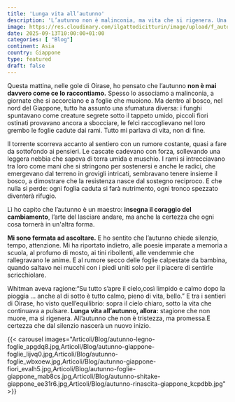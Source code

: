 ```yaml
---
title: 'Lunga vita all’autunno'
description: 'L’autunno non è malinconia, ma vita che si rigenera. Una poesia tra i boschi di Oirase, dove foglie, funghi e torrenti insegnano il coraggio del cambiamento e la promessa di un nuovo inizio.'
image: https://res.cloudinary.com/ilgattodicitturin/image/upload/f_auto,q_auto,w_800,dpr_auto/v1757851286/Articoli/Blog/autunno-in-giappone_d3ey89.jpg
date: 2025-09-13T10:00:00+01:00
categories: [ "Blog"]
continent: Asia
country: Giappone
type: featured
draft: false 
---
```

Questa mattina, nelle gole di Oirase, ho pensato che l’autunno **non è mai davvero come ce lo raccontiamo.** Spesso lo associamo a malinconia, a giornate che si accorciano e a foglie che muoiono. Ma dentro al bosco, nel nord del Giappone, tutto ha assunto una sfumatura diversa: i funghi spuntavano come creature segrete sotto il tappeto umido, piccoli fiori ostinati provavano ancora a sbocciare, le felci raccoglievano nel loro grembo le foglie cadute dai rami. Tutto mi parlava di vita, non di fine.

Il torrente scorreva accanto al sentiero con un rumore costante, quasi a fare da sottofondo ai pensieri. Le cascate cadevano con forza, sollevando una leggera nebbia che sapeva di terra umida e muschio. 
I rami si intrecciavano tra loro come mani che si stringono per sostenersi e anche le radici, che emergevano dal terreno in grovigli intricati, sembravano tenere insieme il bosco, a dimostrare che la resistenza nasce dal sostegno reciproco. E che nulla si perde: ogni foglia caduta si farà nutrimento, ogni tronco spezzato diventerà rifugio.

Lì ho capito che l’autunno è un maestro: **insegna il coraggio del cambiamento**, l’arte del lasciare andare, ma anche la certezza che ogni cosa tornerà in un'altra forma.

**Mi sono fermata ad ascoltare.** E ho sentito che l’autunno chiede silenzio, tempo, attenzione. Mi ha riportato indietro, alle poesie imparate a memoria a scuola, al profumo di mosto, ai tini ribollenti, alle vendemmie che rallegravano le anime. E al rumore secco delle foglie calpestate da bambina, quando saltavo nei mucchi con i piedi uniti solo per il piacere di sentirle scricchiolare.

Whitman aveva ragione:“Su tutto s’apre il cielo,così limpido e calmo dopo la pioggia … anche al di sotto è tutto calmo, pieno di vita, bello.”
E tra i sentieri di Oirase, ho visto quell’equilibrio: sopra il cielo chiaro, sotto la vita che continuava a pulsare.
**Lunga vita all’autunno, allora:** stagione che non muore, ma si rigenera. All’autunno che non è tristezza, ma promessa.E certezza che dal silenzio nascerà un nuovo inizio.

{{< carousel images="Articoli/Blog/autunno-legno-foglie_apgdq8.jpg,Articoli/Blog/autunno-giappone-foglie_lijvq0.jpg,Articoli/Blog/autunno-foglie_wbxoew.jpg,Articoli/Blog/autunno-giappone-fiori_evalh5.jpg,Articoli/Blog/autunno-foglie-giappone_mab8cs.jpg,Articoli/Blog/autunno-shitake-giappone_ee31r6.jpg,Articoli/Blog/autunno-rinascita-giappone_kcpdbb.jpg" >}}

